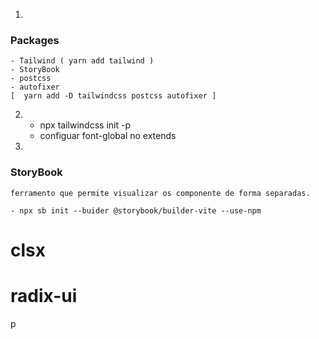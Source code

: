 
1.
### Packages
    - Tailwind ( yarn add tailwind )
    - StoryBook
    - postcss
    - autofixer
    [  yarn add -D tailwindcss postcss autofixer ]

2.
    - npx tailwindcss init -p
    - configuar font-global no extends

3.
### StoryBook
    ferramento que permite visualizar os componente de forma separadas.

    - npx sb init --buider @storybook/builder-vite --use-npm

# clsx
# radix-ui

p